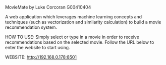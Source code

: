MovieMate
by Luke Corcoran
G00410404

A web application which leverages machine learning concepts and techniques (such as vectorization and similarity calculation) to build a movie recommendation system.

HOW TO USE:
Simply select or type in a movie in order to receive recommendations based on the selected movie.
Follow the URL below to enter the website to start using.

WEBSITE: 
http://192.168.0.178:8501
